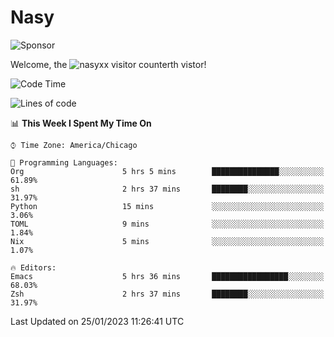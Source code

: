 # Nasy

<!--
<p align="center">
<img height="200" src="https://github-readme-stats.vercel.app/api?username=nasyxx&count_private=true&show_icons=true&theme=dracula&include_all_commits=true"/>
<img height="200" src="https://github-readme-stats.vercel.app/api/top-langs/?username=nasyxx&theme=dracula&hide=html,jupyter+notebook&count_private=true&show_icons=true"/>
</p>

  
----------------
-->

![Sponsor](https://img.shields.io/static/v1.svg?label=Sponsor&message=%E2%9D%A4&logo=GitHub&style=flat&color=pink)
 
Welcome, the ![nasyxx visitor counter](https://count.getloli.com/get/@nasyxx?theme=rule34)th vistor!
 
<!--START_SECTION:waka-->
![Code Time](http://img.shields.io/badge/Code%20Time-3%2C125%20hrs%2049%20mins-blue)

![Lines of code](https://img.shields.io/badge/From%20Hello%20World%20I%27ve%20Written-5%20Million%20lines%20of%20code-blue)

📊 **This Week I Spent My Time On** 

```text
⌚︎ Time Zone: America/Chicago

💬 Programming Languages: 
Org                      5 hrs 5 mins        ███████████████░░░░░░░░░░   61.89% 
sh                       2 hrs 37 mins       ████████░░░░░░░░░░░░░░░░░   31.97% 
Python                   15 mins             ░░░░░░░░░░░░░░░░░░░░░░░░░   3.06% 
TOML                     9 mins              ░░░░░░░░░░░░░░░░░░░░░░░░░   1.84% 
Nix                      5 mins              ░░░░░░░░░░░░░░░░░░░░░░░░░   1.07%

🔥 Editors: 
Emacs                    5 hrs 36 mins       █████████████████░░░░░░░░   68.03% 
Zsh                      2 hrs 37 mins       ████████░░░░░░░░░░░░░░░░░   31.97%

```


 Last Updated on 25/01/2023 11:26:41 UTC
<!--END_SECTION:waka-->

<!-- ![visitors](https://visitor-badge.laobi.icu/badge?page_id=nasyxx.nasyxx) -->
